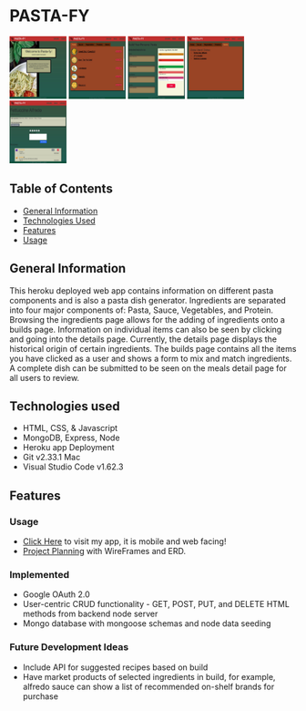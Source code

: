 # PASTA-FY

<img src="/public/assets/images/pastafy_HomePage.jpg" width=100px height=110px overflow="hidden"> <img  src="/public/assets/images/pastafy_IngredientsPage.jpg" width=100px  height=110px overflow="hidden"> <img src="/public/assets/images/pastafy_BuildPage.jpg" width=100px  height=110px overflow="hidden"> <img src="/public/assets/images/pastafy_MealsPage.jpg" width=100px  height=110px overflow="hidden"> <img src="/public/assets/images/pastafy_DetailsPage.jpg" width=100px  height=110px overflow="hidden">

## Table of Contents
* [General Information](#general-information)
* [Technologies Used](#technologies-used)
* [Features](#features)
* [Usage](#usage)

## General Information
This heroku deployed web app contains information on different pasta components and is also a pasta dish generator. Ingredients are separated into four major components of: Pasta, Sauce, Vegetables, and Protein. Browsing the ingredients page allows for the adding of ingredients onto a builds page. Information on individual items can also be seen by clicking and going into the details page. Currently, the details page displays the historical origin of certain ingredients. The builds page contains all the items you have clicked as a user and shows a form to mix and match ingredients. A complete dish can be submitted to be seen on the meals detail page for all users to review. 

## Technologies used
* HTML, CSS, & Javascript
* MongoDB, Express, Node
* Heroku app Deployment
* Git v2.33.1 Mac
* Visual Studio Code v1.62.3

## Features
### Usage
* [Click Here](https://pastafysei.herokuapp.com/) to visit my app, it is mobile and web facing!
* [Project Planning](https://trello.com/b/LUV2IT1J/pasta-fyproject) with WireFrames and ERD.

### Implemented
* Google OAuth 2.0
* User-centric CRUD functionality - GET, POST, PUT, and DELETE HTML methods from backend node server
* Mongo database with mongoose schemas and node data seeding 

### Future Development Ideas
* Include API for suggested recipes based on build
* Have market products of selected ingredients in build, for example, alfredo sauce can show a list of recommended on-shelf brands for purchase 

